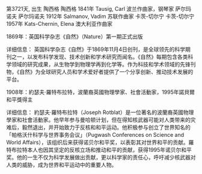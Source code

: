 第3721天, 出生
陶西格
陶西格 1841年
Tausig, Carl 波兰作曲家，钢琴家
萨尔玛诺夫
萨尔玛诺夫 1912年
Salmanov, Vadim 苏联作曲家
卡茨-切尔宁
卡茨-切尔宁 1957年
Kats-Chernin, ‎Elena 澳大利亚作曲家


1869年：英国科学杂志《自然》（Nature）第一期正式出版

详细信息：
英国科学杂志《自然》于1869年11月4日创刊，是全球领先的科学期刊之一，以发布科学发现、技术创新和学术研究而闻名。《自然》每期包含各类科学领域的研究成果，从生物学到物理学再到化学等。作为科技和学术领域的先锋刊物，《自然》为全球研究人员和学术爱好者提供了一个分享创新、推动技术发展的平台。

1908年：約瑟夫·羅特布拉特，波蘭裔英國物理學家、社會活動家，1995年諾貝爾和平獎得主

详细信息：
約瑟夫·羅特布拉特（Joseph Rotblat）是一位著名的波蘭裔英國物理學家和社會活動家。他早年参与曼哈顿计划，但在得知核武器可能对人类带来的灾难后，毅然退出，并开始致力于反核和和平运动。他积极参与创立了世界知名的「帕格沃什科学与世界事务会议」（Pugwash Conferences on Science and World Affairs），该组织后来获得诺贝尔和平奖，以表彰其对世界和平的贡献。羅特布拉特本人也因其坚定的反核立场和推动和平的贡献，获得1995年诺贝尔和平奖。他的一生不仅为科学发展做出贡献，更以科学家的责任心，呼吁减少核武器对人类的威胁，成为世界和平运动中的重要人物。